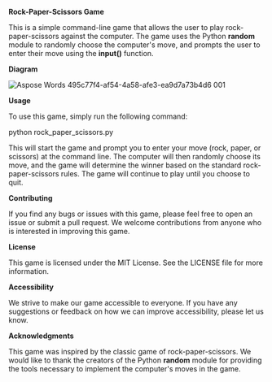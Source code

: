 ﻿**Rock-Paper-Scissors Game**

This is a simple command-line game that allows the user to play rock-paper-scissors against the computer. The game uses the Python **random** module to randomly choose the computer's move, and prompts the user to enter their move using the **input()** function.

**Diagram**

![Aspose Words 495c77f4-af54-4a58-afe3-ea9d7a73b4d6 001](https://user-images.githubusercontent.com/37781149/233152658-2172dd76-fb77-47e3-b231-797042efce49.png)

**Usage**

To use this game, simply run the following command:

python rock\_paper\_scissors.py 

This will start the game and prompt you to enter your move (rock, paper, or scissors) at the command line. The computer will then randomly choose its move, and the game will determine the winner based on the standard rock-paper-scissors rules. The game will continue to play until you choose to quit.

**Contributing**

If you find any bugs or issues with this game, please feel free to open an issue or submit a pull request. We welcome contributions from anyone who is interested in improving this game.

**License**

This game is licensed under the MIT License. See the LICENSE file for more information.

**Accessibility**

We strive to make our game accessible to everyone. If you have any suggestions or feedback on how we can improve accessibility, please let us know.

**Acknowledgments**

This game was inspired by the classic game of rock-paper-scissors. We would like to thank the creators of the Python **random** module for providing the tools necessary to implement the computer's moves in the game.

